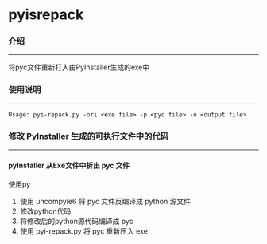 # pyisrepack

### **介绍**
***
将pyc文件重新打入由PyInstaller生成的exe中

### **使用说明**
***
```
Usage: pyi-repack.py -ori <exe file> -p <pyc file> -o <output file>
```

### **修改 PyInstaller 生成的可执行文件中的代码**
*** 
#### pyInstaller 从Exe文件中拆出 pyc 文件
使用py
1. 使用 uncompyle6 将 pyc 文件反编译成 python 源文件
2. 修改python代码
3. 将修改后的python源代码编译成 pyc
4. 使用 pyi-repack.py 将 pyc 重新压入 exe